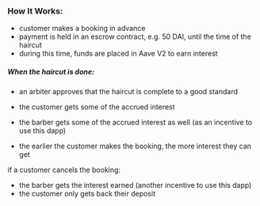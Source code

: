 ### How It Works:
- customer makes a booking in advance 
- payment is held in an escrow contract, e.g. 50 DAI, until the time of the haircut 
- during this time, funds are placed in Aave V2 to earn interest 

##### When the haircut is done:
- an arbiter approves that the haircut is complete to a good standard 
- the customer gets some of the accrued interest 
- the barber gets some of the accrued interest as well (as an incentive to use this dapp) 


- the earlier the customer makes the booking, the more interest they can get


if a customer cancels the booking: 
- the barber gets the interest earned (another incentive to use this dapp) 
- the customer only gets back their deposit 
